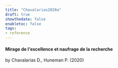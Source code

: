 ```yaml
---
title: "Chavalarias2020a"
draft: true
showthedate: false
enabletoc: false
tags:
- reference
---
```


#### **Mirage de l'excellence et naufrage de la recherche**     
by Chavalarias D., Huneman P. (2020)         


